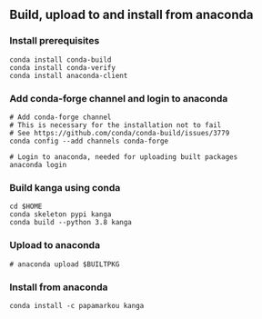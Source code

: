 ## Build, upload to and install from anaconda

### Install prerequisites
```
conda install conda-build
conda install conda-verify
conda install anaconda-client
```

### Add conda-forge channel and login to anaconda
```
# Add conda-forge channel
# This is necessary for the installation not to fail
# See https://github.com/conda/conda-build/issues/3779
conda config --add channels conda-forge

# Login to anaconda, needed for uploading built packages
anaconda login
```

### Build kanga using conda
```
cd $HOME
conda skeleton pypi kanga
conda build --python 3.8 kanga
```

### Upload to anaconda
```
# anaconda upload $BUILTPKG
```

### Install from anaconda
```
conda install -c papamarkou kanga
```

